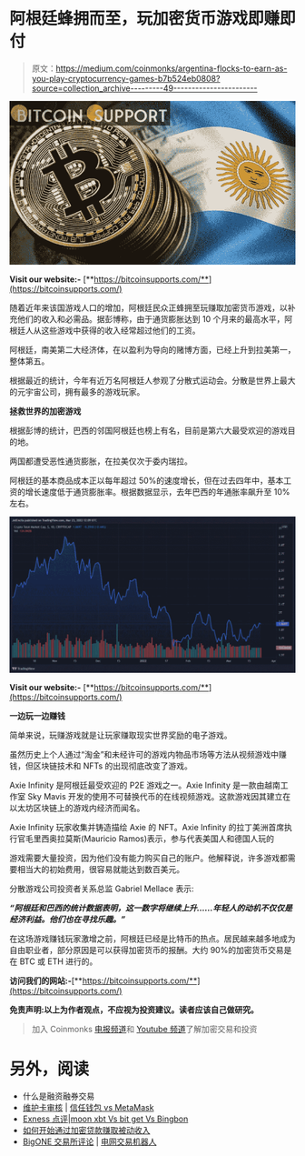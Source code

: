 # 阿根廷蜂拥而至，玩加密货币游戏即赚即付

> 原文：<https://medium.com/coinmonks/argentina-flocks-to-earn-as-you-play-cryptocurrency-games-b7b524eb0808?source=collection_archive---------49----------------------->

![](img/8221be022e811a10299225a1ba6dcc53.png)

**Visit our website:-** [**https://bitcoinsupports.com/**](https://bitcoinsupports.com/)

随着近年来该国游戏人口的增加，阿根廷民众正蜂拥至玩赚取加密货币游戏，以补充他们的收入和必需品。据彭博称，由于通货膨胀达到 10 个月来的最高水平，阿根廷人从这些游戏中获得的收入经常超过他们的工资。

阿根廷，南美第二大经济体，在以盈利为导向的赌博方面，已经上升到拉美第一，整体第五。

根据最近的统计，今年有近万名阿根廷人参观了分散式运动会。分散是世界上最大的元宇宙公司，拥有最多的游戏玩家。

**拯救世界的加密游戏**

根据彭博的统计，巴西的邻国阿根廷也榜上有名，目前是第六大最受欢迎的游戏目的地。

两国都遭受恶性通货膨胀，在拉美仅次于委内瑞拉。

阿根廷的基本商品成本正以每年超过 50%的速度增长，但在过去四年中，基本工资的增长速度低于通货膨胀率。根据数据显示，去年巴西的年通胀率飙升至 10%左右。

![](img/f5d12b828bba24c3553398f33b223d43.png)

**Visit our website:-** [**https://bitcoinsupports.com/**](https://bitcoinsupports.com/)

**一边玩一边赚钱**

简单来说，玩赚游戏就是让玩家赚取现实世界奖励的电子游戏。

虽然历史上个人通过“淘金”和未经许可的游戏内物品市场等方法从视频游戏中赚钱，但区块链技术和 NFTs 的出现彻底改变了游戏。

Axie Infinity 是阿根廷最受欢迎的 P2E 游戏之一。Axie Infinity 是一款由越南工作室 Sky Mavis 开发的使用不可替换代币的在线视频游戏。这款游戏因其建立在以太坊区块链上的游戏内经济而闻名。

Axie Infinity 玩家收集并铸造描绘 Axie 的 NFT。Axie Infinity 的拉丁美洲首席执行官毛里西奥拉莫斯(Mauricio Ramos)表示，参与代表美国人和德国人玩的

游戏需要大量投资，因为他们没有能力购买自己的账户。他解释说，许多游戏都需要相当大的初始费用，很容易就能达到数百美元。

分散游戏公司投资者关系总监 Gabriel Mellace 表示:

***“阿根廷和巴西的统计数据表明，这一数字将继续上升……年轻人的动机不仅仅是经济利益。他们也在寻找乐趣。”***

在这场游戏赚钱玩家激增之前，阿根廷已经是比特币的热点。居民越来越多地成为自由职业者，部分原因是可以获得加密货币的报酬。大约 90%的加密货币交易是在 BTC 或 ETH 进行的。

**访问我们的网站:-**[**https://bitcoinsupports.com/**](https://bitcoinsupports.com/)

**免责声明:以上为作者观点，不应视为投资建议。读者应该自己做研究。**

> 加入 Coinmonks [电报频道](https://t.me/coincodecap)和 [Youtube 频道](https://www.youtube.com/c/coinmonks/videos)了解加密交易和投资

# 另外，阅读

*   什么是融资融券交易
*   [维护卡审核](https://coincodecap.com/uphold-card-review) | [信任钱包 vs MetaMask](https://coincodecap.com/trust-wallet-vs-metamask)
*   [Exness 点评](https://coincodecap.com/exness-review)|[moon xbt Vs bit get Vs Bingbon](https://coincodecap.com/bingbon-vs-bitget-vs-moonxbt)
*   [如何开始通过加密贷款赚取被动收入](https://coincodecap.com/passive-income-crypto-lending)
*   [BigONE 交易所评论](/coinmonks/bigone-exchange-review-64705d85a1d4) | [电网交易机器人](https://coincodecap.com/grid-trading)